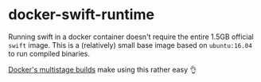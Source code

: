 # docker-swift-runtime

Running swift in a docker container doesn't require the entire 1.5GB official `swift` image. This is a (relatively) small base image based on `ubuntu:16.04` to run compiled binaries.

[Docker's multistage builds](https://docs.docker.com/engine/userguide/eng-image/multistage-build/) make using this rather easy 👌
